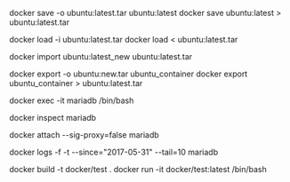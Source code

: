 docker save -o ubuntu:latest.tar ubuntu:latest
docker save ubuntu:latest > ubuntu:latest.tar

docker load -i ubuntu:latest.tar
docker load < ubuntu:latest.tar

docker import ubuntu:latest_new ubuntu:latest.tar

docker export -o ubuntu:new.tar ubuntu_container
docker export ubuntu_container > ubuntu:latest.tar

docker exec -it mariadb /bin/bash

docker inspect mariadb

docker attach --sig-proxy=false mariadb

docker logs -f -t --since="2017-05-31" --tail=10 mariadb

docker build -t docker/test .
docker run -it docker/test:latest /bin/bash